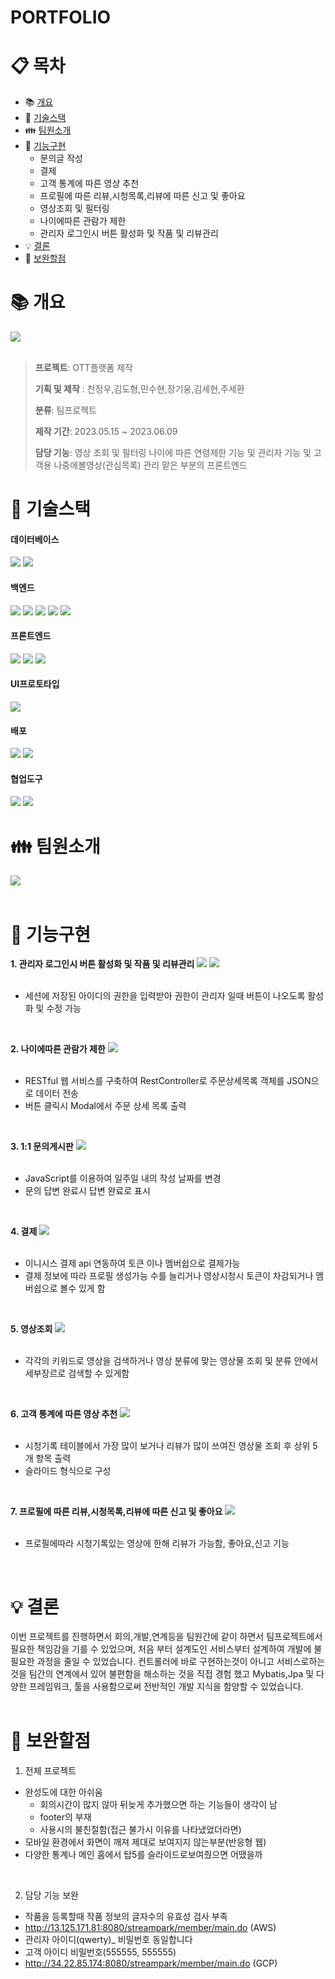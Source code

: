 # PORTFOLIO
# :clipboard: 목차

- :books: <a href="#outline">개요</a>
- :wrench: <a href="#tech">기술스택</a>
- :family: <a href="#team">팀원소개</a>
- :bookmark_tabs: <a href="#function">기능구현</a>
  - 문의글 작성
  - 결제
  - 고객 통계에 따른 영상 추천
  - 프로필에 따른 리뷰,시청목록,리뷰에 따른 신고 및 좋아요 
  - 영상조회 및 필터링
  - 나이에따른 관람가 제한
  - 관리자 로그인시 버튼 활성화 및 작품 및 리뷰관리
- :bulb: <a href="#result">결론</a>
- :mag_right: <a href="#fullfill">보완할점</a>

# :books: <a name="outline">개요</a>
<img src="https://raw.githubusercontent.com/J3ONG/Portfolio1/main/src/main/resources/static/images/portfolioimage/2.png"> <br/><br/>

>**프로젝트**: OTT플랫폼 제작
>
>**기획 및 제작** : 천정우,김도형,민수현,장기웅,김세현,주세환
>
>**분류**: 팀프로젝트
>
>**제작 기간**: 2023.05.15 ~ 2023.06.09
>
>**담당 기능**: 영상 조회 및 필터링 나이에 따른 연령제한 기능 및 관리자 기능 및 고객용 나중에볼영상(관심목록) 관리 맡은 부분의 프론트엔드

# :wrench: <a name="tech">기술스택</a>
<h4>데이터베이스</h4>
<div align="left">
 	<img src="https://img.shields.io/badge/ORACLE-F80000?style=flat&logo=oracle&logoColor=white" />
  <img src="https://img.shields.io/badge/H2-232F3E?style=flat&logo=h2&logoColor=white" />
</div> 
<h4>백엔드</h4>
<div align="left">
 	<img src="https://img.shields.io/badge/JAVA-007396?style=flat&logo=Java&logoColor=white"/>
  <img src="https://img.shields.io/badge/Spring Boot-6DB33F?style=flat&logo=springboot&logoColor=white" />
  <img src="https://img.shields.io/badge/Spring Security-6DB33F?style=flat&logo=springsecurity&logoColor=white" />
  <img src="https://img.shields.io/badge/JPA-59666C?style=flat&logo=hibernate&logoColor=white" />
  <img src="https://img.shields.io/badge/MyBatis-232F3E?style=flat&logo=mybatis&logoColor=white" />
</div> 
<h4>프론트엔드</h4>
<div align="left">
	<img src="https://img.shields.io/badge/HTML5-E34F26?style=flat&logo=HTML5&logoColor=white" />
	<img src="https://img.shields.io/badge/CSS3-1572B6?style=flat&logo=CSS3&logoColor=white" />
  <img src="https://img.shields.io/badge/JAVASCRIPT-F7DF1E?style=flat&logo=javascript&logoColor=white" />
</div>
<h4>UI프로토타입</h4>
<div align="left">
	<img src="https://img.shields.io/badge/FIGMA-F24E1E?style=flat&logo=figma&logoColor=white" />
</div>
<h4>배포</h4>
<div align="left">
  <img src="https://img.shields.io/badge/Linux-FCC624?style=flat&logo=linux&logoColor=white" />
	<img src="https://img.shields.io/badge/AWS-232F3E?style=flat&logo=amazonaws&logoColor=white" />
</div>
<h4>협업도구</h4>
<div align="left">
	<img src="https://img.shields.io/badge/Notion-000000?style=flat&logo=Notion&logoColor=white" />
	<img src="https://img.shields.io/badge/GitHub-181717?style=flat&logo=GitHub&logoColor=white" />
</div>

# :family: <a name="team">팀원소개</a>
<img src="https://raw.githubusercontent.com/J3ONG/Portfolio1/main/src/main/resources/static/images/portfolioimage/1.png"> <br/><br/>
# :bookmark_tabs: <a name="function">기능구현</a>
**1. 관리자 로그인시 버튼 활성화 및 작품 및 리뷰관리**
<img src="https://raw.githubusercontent.com/J3ONG/Portfolio1/main/src/main/resources/static/images/portfolioimage/activebutton.png">
<img src="https://raw.githubusercontent.com/J3ONG/Portfolio1/main/src/main/resources/static/images/portfolioimage/deactivatedbutton.png"> <br/><br/>
- 세션에 저장된 아이디의 권한을 입력받아 권한이 관리자 일때 버튼이 나오도록 활성화 및 수정 가능 
<br/>

**2. 나이에따른 관람가 제한**
<img src="https://raw.githubusercontent.com/J3ONG/Portfolio1/main/src/main/resources/static/images/portfolioimage/agechk.gif"> <br/><br/>
- RESTful 웹 서비스를 구축하여 RestController로 주문상세목록 객체를 JSON으로 데이터 전송
- 버튼 클릭시 Modal에서 주문 상세 목록 출력
<br/>

**3. 1:1 문의게시판**
<img src="https://raw.githubusercontent.com/J3ONG/Portfolio1/main/src/main/resources/static/images/portfolioimage/board1.png"> <br/><br/>
- JavaScript를 이용하여 일주일 내의 작성 날짜를 변경
- 문의 답변 완료시 답변 완료로 표시
<br/>

**4. 결제**
<img src="https://raw.githubusercontent.com/J3ONG/Portfolio1/main/src/main/resources/static/images/portfolioimage/pay.png"> <br/><br/>
- 이니시스 결제 api 연동하여 토큰 이나 멤버쉽으로 결제가능
- 결제 정보에 따라 프로필 생성가능 수를 늘리거나 영상시청시 토큰이 차감되거나 멤버쉽으로 볼수 있게 함 
<br/>

**5. 영상조회**
<img src="https://raw.githubusercontent.com/J3ONG/Portfolio1/main/src/main/resources/static/images/portfolioimage/filter.gif"> <br/><br/>
- 각각의 키워드로 영상을 검색하거나 영상 분류에 맞는 영상물 조회 및 분류 안에서 세부장르로 검색할 수 있게함

<br/>

**6. 고객 통계에 따른 영상 추천**
<img src="https://raw.githubusercontent.com/J3ONG/Portfolio1/main/src/main/resources/static/images/portfolioimage/most.png"> <br/><br/>
- 시청기록 테이블에서 가장 많이 보거나 리뷰가 많이 쓰여진 영상물 조회 후 상위 5개 항목 출력
- 슬라이드 형식으로 구성
<br/>

**7. 프로필에 따른 리뷰,시청목록,리뷰에 따른 신고 및 좋아요**
<img src="https://raw.githubusercontent.com/J3ONG/Portfolio1/main/src/main/resources/static/images/portfolioimage/review.gif"> <br/><br/>
- 프로필에따라 시청기록있는 영상에 한해 리뷰가 가능함, 좋아요,신고 기능 
<br/>

# :bulb: <a name="result">결론</a>
이번 프로젝트를 진행하면서 회의,개발,연계등을 팀원간에 같이 하면서 팀프로젝트에서 필요한 책임감을 기를 수 있었으며, 처음 부터 설계도인 서비스부터 
설계하여 개발에 불필요한 과정을 줄일 수 있었습니다. 컨트롤러에 바로 구현하는것이 아니고 서비스로하는 것을 팀간의 연계에서 있어 불편함을 해소하는 것을
직접 경험 했고 Mybatis,Jpa 및 다양한 프레임워크, 툴을 사용함으로써 전반적인 개발 지식을 함양할 수 있었습니다.<br/><br/>

# :mag_right: <a name="fullfill">보완할점</a>
1. 전체 프로젝트
 - 완성도에 대한 아쉬움
   - 회의시간이 많지 않아 뒤늦게 추가했으면 하는 기능들이 생각이 남
   - footer의 부재
   - 사용시의 불친절함(접근 불가시 이유를 나타냈었더라면)
 - 모바일 환경에서 화면이 깨져 제대로 보여지지 않는부분(반응형 웹)
 - 다양한 통계나 메인 홈에서 탑5를 슬라이드로보여줬으면 어땠을까 
 <br/>

2. 담당 기능 보완
 - 작품을 등록할때 작품 정보의 글자수의 유효성 검사 부족
 - http://13.125.171.81:8080/streampark/member/main.do (AWS)
 - 관리자 아이디(qwerty)_ 비밀번호 동일합니다
 - 고객 아이디 비밀번호(555555, 555555)
 - http://34.22.85.174:8080/streampark/member/main.do (GCP)
